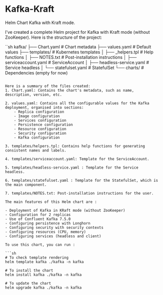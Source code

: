 # Kafka-Kraft
Helm Chart Kafka with Kraft mode.

I've created a complete Helm project for Kafka with Kraft mode (without ZooKeeper). Here is the structure of the project:

``sh
kafka/
├── Chart.yaml # Chart metadata
├── values.yaml # Default values
├── templates/ # Kubernetes templates
│ ├── _helpers.tpl # Help functions
│ ├── NOTES.txt # Post-installation instructions
│ ├── serviceaccount.yaml # ServiceAccount
│ ├── headless-service.yaml # Service headless
│ └── statefulset.yaml # StatefulSet
└── charts/ # Dependencies (empty for now)
```

Here is a summary of the files created:
1. Chart.yaml: Contains the chart's metadata, such as name, description, version, etc.

2. values.yaml: Contains all the configurable values for the Kafka deployment, organised into sections:
    - Replica configuration
    - Image configuration
    - Services configuration
    - Persistence configuration
    - Resource configuration
    - Security configuration
    - Kafka configuration

3. templates/helpers.tpl: Contains help functions for generating consistent names and labels.

4. templates/serviceaccount.yaml: Template for the ServiceAccount.

5. templates/headless-service.yaml : Template for the Service headless.

6. templates/statefulset.yaml : Template for the StatefulSet, which is the main component.

7. templates/NOTES.txt: Post-installation instructions for the user.

The main features of this Helm chart are :

- Deployment of Kafka in KRaft mode (without ZooKeeper)
- Configuration for 2 replicas
- Use of Confluent Kafka 7.5.0
- Configuring persistence with Longhorn
- Configuring security with security contexts
- Configuring resources (CPU, memory)
- Configuring services (headless and client)

To use this chart, you can run :

```sh
# To check template rendering
helm template kafka ./kafka -n kafka

# To install the chart
helm install kafka ./kafka -n kafka

# To update the chart
helm upgrade kafka ./kafka -n kafka
```